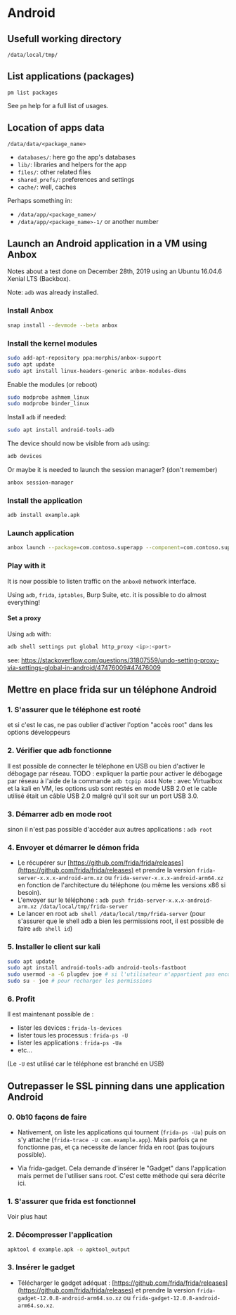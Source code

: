 # Android

## Usefull working directory

``` text
/data/local/tmp/
```

## List applications (packages)

``` text
pm list packages
```

See `pm` help for a full list of usages.

## Location of apps data

``` text
/data/data/<package_name>
```

* `databases/`: here go the app's databases
* `lib/`: libraries and helpers for the app
* `files/`: other related files
* `shared_prefs/`: preferences and settings
* `cache/`: well, caches

Perhaps something in:

* `/data/app/<package_name>/`
* `/data/app/<package_name>-1/` or another number

## Launch an Android application in a VM using Anbox

Notes about a test done on December 28th, 2019 using an Ubuntu 16.04.6 Xenial LTS (Backbox).

Note: `adb` was already installed.

### Install Anbox

``` bash
snap install --devmode --beta anbox
```

### Install the kernel modules

``` bash
sudo add-apt-repository ppa:morphis/anbox-support
sudo apt update
sudo apt install linux-headers-generic anbox-modules-dkms
```

Enable the modules (or reboot)

``` bash
sudo modprobe ashmem_linux
sudo modprobe binder_linux
```

Install `adb` if needed:

``` bash
sudo apt install android-tools-adb
```

The device should now be visible from `adb` using:

``` bash
adb devices
```

Or maybe it is needed to launch the session manager? (don't remember)

``` bash
anbox session-manager
```

### Install the application

``` bash
adb install example.apk
```

### Launch application

``` bash
anbox launch --package=com.contoso.superapp --component=com.contoso.superapp.MainActivity
```

### Play with it

It is now possible to listen traffic on the `anbox0` network interface.

Using `adb`, `frida`, `iptables`, Burp Suite, etc. it is possible to do almost everything!

#### Set a proxy

Using `adb` with:

``` bash
adb shell settings put global http_proxy <ip>:<port>
```

see: https://stackoverflow.com/questions/31807559/undo-setting-proxy-via-settings-global-in-android/47476009#47476009

## Mettre en place frida sur un téléphone Android

### 1. S'assurer que le téléphone est rooté

et si c'est le cas, ne pas oublier d'activer l'option "accès root" dans les options développeurs

### 2. Vérifier que adb fonctionne

Il est possible de connecter le téléphone en USB ou bien d'activer le débogage par réseau.
TODO : expliquer la partie pour activer le débogage par réseau à l'aide de la commande `adb tcpip 4444`
Note : avec Virtualbox et la kali en VM, les options usb sont restés en mode USB 2.0 et le cable utilisé était un câble USB 2.0 malgré qu'il soit sur un port USB 3.0.

### 3. Démarrer adb en mode root

sinon il n'est pas possible d'accéder aux autres applications : `adb root`

### 4. Envoyer et démarrer le démon frida

* Le récupérer sur [https://github.com/frida/frida/releases](https://github.com/frida/frida/releases) et prendre la version `frida-server-x.x.x-android-arm.xz` ou `frida-server-x.x.x-android-arm64.xz` en fonction de l'architecture du téléphone (ou même les versions x86 si besoin).
* L'envoyer sur le téléphone : `adb push frida-server-x.x.x-android-arm.xz /data/local/tmp/frida-server`
* Le lancer en root `adb shell /data/local/tmp/frida-server` (pour s'assurer que le shell adb a bien les permissions root, il est possible de faire `adb shell id`)

### 5. Installer le client sur kali

``` bash
sudo apt update
sudo apt install android-tools-adb android-tools-fastboot
sudo usermod -a -G plugdev joe # si l'utilisateur n'appartient pas encore au groupe plugdev
sudo su - joe # pour recharger les permissions
```

### 6. Profit

Il est maintenant possible de :

* lister les devices : `frida-ls-devices`
* lister tous les processus : `frida-ps -U`
* lister les applications : `frida-ps -Ua`
* etc…

(Le `-U` est utilisé car le téléphone est branché en USB)

## Outrepasser le SSL pinning dans une application Android

### 0. 0b10 façons de faire

* Nativement, on liste les applications qui tournent (`frida-ps -Ua`) puis on s'y attache (`frida-trace -U com.example.app`).
Mais parfois ça ne fonctionne pas, et ça necessite de lancer frida en root (pas toujours possible).

* Via frida-gadget. Cela demande d'insérer le "Gadget" dans l'application mais permet de l'utiliser sans root.
C'est cette méthode qui sera décrite ici.

### 1. S'assurer que frida est fonctionnel

Voir plus haut

### 2. Décompresser l'application

```bash
apktool d example.apk -o apktool_output
```

### 3. Insérer le gadget

* Télécharger le gadget adéquat : [https://github.com/frida/frida/releases](https://github.com/frida/frida/releases) et prendre la version `frida-gadget-12.0.8-android-arm64.so.xz` ou `frida-gadget-12.0.8-android-arm64.so.xz`.
